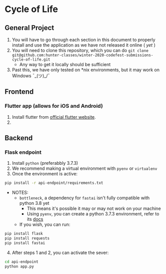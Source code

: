 # Cycle of Life

## General Project
1. You will have to go through each section in this document to properly install and use the application as we have not released it online ( *yet* )
2. You will need to clone this repository, which you can do `git clone git@github.com:hunter-classes/winter-2020-codefest-submissions-cycle-of-life.git`
   - Any way to get it locally should be sufficient
3. Past this, we have only tested on *nix environments, but it may work on Windows  ¯\_(ツ)_/¯

## Frontend

### Flutter app (allows for iOS and Android)
1. Install flutter from [official flutter website](https://flutter.dev/docs/get-started/install).
2.

## Backend

### Flask endpoint
1. Install `python` (preferabbly 3.7.3)
2. We recommend making a virtual environment with `pyenv` or `virtualenv`
3. Once the environment is active:
```bash
pip install -r api-endpoint/requirements.txt
```
   - NOTES: 
     - `bottleneck`, a dependency for `fastai` isn't fully compatible with python 3.8 yet
       - This means it's possible it may or may not work on your machine
       - Using `pyenv`, you can create a python 3.7.3 environment, refer to its [docs](https://github.com/pyenv/pyenv)
     - If you wish, you can run:
```bash
pip install flask 
pip install requests
pip install fastai
```
4. After steps 1 and 2, you can activate the sever:
```bash
cd api-endpoint
python app.py
```
